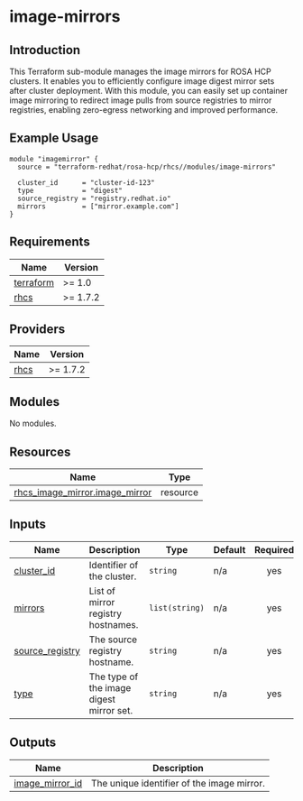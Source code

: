 # image-mirrors

## Introduction

This Terraform sub-module manages the image mirrors for ROSA HCP clusters. It enables you to efficiently configure image digest mirror sets after cluster deployment. With this module, you can easily set up container image mirroring to redirect image pulls from source registries to mirror registries, enabling zero-egress networking and improved performance.

## Example Usage

```
module "imagemirror" {
  source = "terraform-redhat/rosa-hcp/rhcs//modules/image-mirrors"

  cluster_id      = "cluster-id-123"
  type            = "digest"
  source_registry = "registry.redhat.io"
  mirrors         = ["mirror.example.com"]
}
```

<!-- BEGIN_AUTOMATED_TF_DOCS_BLOCK -->
## Requirements

| Name | Version |
|------|---------|
| <a name="requirement_terraform"></a> [terraform](#requirement\_terraform) | >= 1.0 |
| <a name="requirement_rhcs"></a> [rhcs](#requirement\_rhcs) | >= 1.7.2 |

## Providers

| Name | Version |
|------|---------|
| <a name="provider_rhcs"></a> [rhcs](#provider\_rhcs) | >= 1.7.2 |

## Modules

No modules.

## Resources

| Name | Type |
|------|------|
| [rhcs_image_mirror.image_mirror](https://registry.terraform.io/providers/terraform-redhat/rhcs/latest/docs/resources/image_mirror) | resource |

## Inputs

| Name | Description | Type | Default | Required |
|------|-------------|------|---------|:--------:|
| <a name="input_cluster_id"></a> [cluster\_id](#input\_cluster\_id) | Identifier of the cluster. | `string` | n/a | yes |
| <a name="input_mirrors"></a> [mirrors](#input\_mirrors) | List of mirror registry hostnames. | `list(string)` | n/a | yes |
| <a name="input_source_registry"></a> [source\_registry](#input\_source\_registry) | The source registry hostname. | `string` | n/a | yes |
| <a name="input_type"></a> [type](#input\_type) | The type of the image digest mirror set. | `string` | n/a | yes |

## Outputs

| Name | Description |
|------|-------------|
| <a name="output_image_mirror_id"></a> [image\_mirror\_id](#output\_image\_mirror\_id) | The unique identifier of the image mirror. |
<!-- END_AUTOMATED_TF_DOCS_BLOCK -->